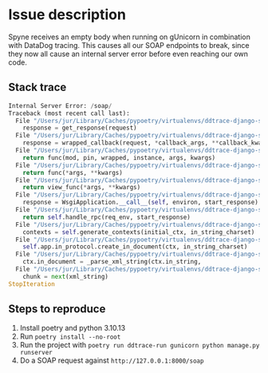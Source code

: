 # Issue description
Spyne receives an empty body when running on gUnicorn in combination with DataDog tracing. This causes all our SOAP endpoints to break, since they now all cause an internal server error before even reaching our own code.

## Stack trace
```python
Internal Server Error: /soap/
Traceback (most recent call last):
  File "/Users/jur/Library/Caches/pypoetry/virtualenvs/ddtrace-django-spyne-reproduction-B6BBqRKv-py3.10/lib/python3.10/site-packages/django/core/handlers/exception.py", line 55, in inner
    response = get_response(request)
  File "/Users/jur/Library/Caches/pypoetry/virtualenvs/ddtrace-django-spyne-reproduction-B6BBqRKv-py3.10/lib/python3.10/site-packages/django/core/handlers/base.py", line 197, in _get_response
    response = wrapped_callback(request, *callback_args, **callback_kwargs)
  File "/Users/jur/Library/Caches/pypoetry/virtualenvs/ddtrace-django-spyne-reproduction-B6BBqRKv-py3.10/lib/python3.10/site-packages/ddtrace/contrib/trace_utils.py", line 334, in wrapper
    return func(mod, pin, wrapped, instance, args, kwargs)
  File "/Users/jur/Library/Caches/pypoetry/virtualenvs/ddtrace-django-spyne-reproduction-B6BBqRKv-py3.10/lib/python3.10/site-packages/ddtrace/contrib/django/patch.py", line 302, in wrapped
    return func(*args, **kwargs)
  File "/Users/jur/Library/Caches/pypoetry/virtualenvs/ddtrace-django-spyne-reproduction-B6BBqRKv-py3.10/lib/python3.10/site-packages/django/views/decorators/csrf.py", line 56, in wrapper_view
    return view_func(*args, **kwargs)
  File "/Users/jur/Library/Caches/pypoetry/virtualenvs/ddtrace-django-spyne-reproduction-B6BBqRKv-py3.10/lib/python3.10/site-packages/spyne/server/django.py", line 88, in __call__
    response = WsgiApplication.__call__(self, environ, start_response)
  File "/Users/jur/Library/Caches/pypoetry/virtualenvs/ddtrace-django-spyne-reproduction-B6BBqRKv-py3.10/lib/python3.10/site-packages/spyne/server/wsgi.py", line 310, in __call__
    return self.handle_rpc(req_env, start_response)
  File "/Users/jur/Library/Caches/pypoetry/virtualenvs/ddtrace-django-spyne-reproduction-B6BBqRKv-py3.10/lib/python3.10/site-packages/spyne/server/wsgi.py", line 419, in handle_rpc
    contexts = self.generate_contexts(initial_ctx, in_string_charset)
  File "/Users/jur/Library/Caches/pypoetry/virtualenvs/ddtrace-django-spyne-reproduction-B6BBqRKv-py3.10/lib/python3.10/site-packages/spyne/server/_base.py", line 69, in generate_contexts
    self.app.in_protocol.create_in_document(ctx, in_string_charset)
  File "/Users/jur/Library/Caches/pypoetry/virtualenvs/ddtrace-django-spyne-reproduction-B6BBqRKv-py3.10/lib/python3.10/site-packages/spyne/protocol/soap/soap11.py", line 203, in create_in_document
    ctx.in_document = _parse_xml_string(ctx.in_string,
  File "/Users/jur/Library/Caches/pypoetry/virtualenvs/ddtrace-django-spyne-reproduction-B6BBqRKv-py3.10/lib/python3.10/site-packages/spyne/protocol/soap/soap11.py", line 96, in _parse_xml_string
    chunk = next(xml_string)
StopIteration
```

## Steps to reproduce
1. Install poetry and python 3.10.13
2. Run `poetry install --no-root`
3. Run the project with `poetry run ddtrace-run gunicorn python manage.py runserver`
4. Do a SOAP request against `http://127.0.0.1:8000/soap`
